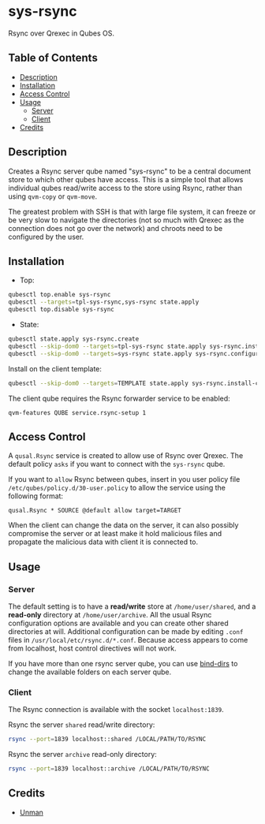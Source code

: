 # sys-rsync

Rsync over Qrexec in Qubes OS.

## Table of Contents

* [Description](#description)
* [Installation](#installation)
* [Access Control](#access-control)
* [Usage](#usage)
  * [Server](#server)
  * [Client](#client)
* [Credits](#credits)

## Description

Creates a Rsync server qube named "sys-rsync" to be a central document
store to which other qubes have access. This is a simple tool that allows
individual qubes read/write access to the store using Rsync, rather than using
`qvm-copy` or `qvm-move`.

The greatest problem with SSH is that with large file system, it can freeze
or be very slow to navigate the directories (not so much with Qrexec as the
connection does not go over the network) and chroots need to be configured by
the user.

## Installation

- Top:
```sh
qubesctl top.enable sys-rsync
qubesctl --targets=tpl-sys-rsync,sys-rsync state.apply
qubesctl top.disable sys-rsync
```

- State:
<!-- pkg:begin:post-install -->
```sh
qubesctl state.apply sys-rsync.create
qubesctl --skip-dom0 --targets=tpl-sys-rsync state.apply sys-rsync.install
qubesctl --skip-dom0 --targets=sys-rsync state.apply sys-rsync.configure
```
<!-- pkg:end:post-install -->

Install on the client template:
```sh
qubesctl --skip-dom0 --targets=TEMPLATE state.apply sys-rsync.install-client
```

The client qube requires the Rsync forwarder service to be enabled:
```
qvm-features QUBE service.rsync-setup 1
```

## Access Control

A `qusal.Rsync` service is created to allow use of Rsync over Qrexec. The
default policy `asks` if you want to connect with the `sys-rsync` qube.

If you want to `allow` Rsync between qubes, insert in you user policy file
`/etc/qubes/policy.d/30-user.policy` to allow the service using the following
format:
```qrexecpolicy
qusal.Rsync * SOURCE @default allow target=TARGET
```

When the client can change the data on the server, it can also possibly
compromise the server or at least make it hold malicious files and propagate
the malicious data with client it is connected to.

## Usage

### Server

The default setting is to have a **read/write** store at `/home/user/shared`,
and a **read-only** directory at `/home/user/archive`. All the usual Rsync
configuration options are available and you can create other shared
directories at will. Additional configuration can be made by editing `.conf`
files in `/usr/local/etc/rsync.d/*.conf`. Because access appears to come from
localhost, host control directives will not work.

If you have more than one rsync server qube, you can use
[bind-dirs](https://www.qubes-os.org/doc/bind-dirs/) to change the available
folders on each server qube.

### Client

The Rsync connection is available with the socket `localhost:1839`.

Rsync the server `shared` read/write directory:
```sh
rsync --port=1839 localhost::shared /LOCAL/PATH/TO/RSYNC
```

Rsync the server `archive` read-only directory:
```sh
rsync --port=1839 localhost::archive /LOCAL/PATH/TO/RSYNC
```

## Credits

- [Unman](https://github.com/unman/qubes-sync)
